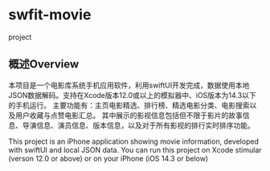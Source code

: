 # swfit-movie
project
## 概述Overview
本项目是一个电影库系统手机应用软件，利用swiftUI开发完成，数据使用本地JSON数据解码。支持在Xcode版本12.0或以上的模拟器中、iOS版本为14.3以下的手机运行。
主要功能有：主页电影精选、排行榜、精选电影分类、电影搜索以及用户收藏与点赞电影汇总。
其中展示的影视信息包括但不限于影片的故事信息、导演信息、演员信息、版本信息，以及对于所有影视的排行实时排序功能。

This project is an iPhone application showing movie information, developed with swiftUI and local JSON data.
You can run this project on Xcode stimular (verson 12.0 or above) or on your iPhone (iOS 14.3 or below)
